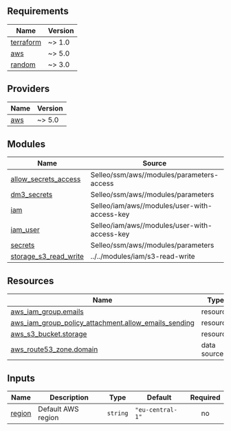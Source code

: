 <!-- BEGIN_TF_DOCS -->
## Requirements

| Name | Version |
|------|---------|
| <a name="requirement_terraform"></a> [terraform](#requirement\_terraform) | ~> 1.0 |
| <a name="requirement_aws"></a> [aws](#requirement\_aws) | ~> 5.0 |
| <a name="requirement_random"></a> [random](#requirement\_random) | ~> 3.0 |

## Providers

| Name | Version |
|------|---------|
| <a name="provider_aws"></a> [aws](#provider\_aws) | ~> 5.0 |

## Modules

| Name | Source | Version |
|------|--------|---------|
| <a name="module_allow_secrets_access"></a> [allow\_secrets\_access](#module\_allow\_secrets\_access) | Selleo/ssm/aws//modules/parameters-access | 0.4.0 |
| <a name="module_dm3_secrets"></a> [dm3\_secrets](#module\_dm3\_secrets) | Selleo/ssm/aws//modules/parameters | 0.3.0 |
| <a name="module_iam"></a> [iam](#module\_iam) | Selleo/iam/aws//modules/user-with-access-key | 0.7.0 |
| <a name="module_iam_user"></a> [iam\_user](#module\_iam\_user) | Selleo/iam/aws//modules/user-with-access-key | 0.7.0 |
| <a name="module_secrets"></a> [secrets](#module\_secrets) | Selleo/ssm/aws//modules/parameters | 0.4.0 |
| <a name="module_storage_s3_read_write"></a> [storage\_s3\_read\_write](#module\_storage\_s3\_read\_write) | ../../modules/iam/s3-read-write | n/a |

## Resources

| Name | Type |
|------|------|
| [aws_iam_group.emails](https://registry.terraform.io/providers/hashicorp/aws/latest/docs/resources/iam_group) | resource |
| [aws_iam_group_policy_attachment.allow_emails_sending](https://registry.terraform.io/providers/hashicorp/aws/latest/docs/resources/iam_group_policy_attachment) | resource |
| [aws_s3_bucket.storage](https://registry.terraform.io/providers/hashicorp/aws/latest/docs/resources/s3_bucket) | resource |
| [aws_route53_zone.domain](https://registry.terraform.io/providers/hashicorp/aws/latest/docs/data-sources/route53_zone) | data source |

## Inputs

| Name | Description | Type | Default | Required |
|------|-------------|------|---------|:--------:|
| <a name="input_region"></a> [region](#input\_region) | Default AWS region | `string` | `"eu-central-1"` | no |
<!-- END_TF_DOCS -->